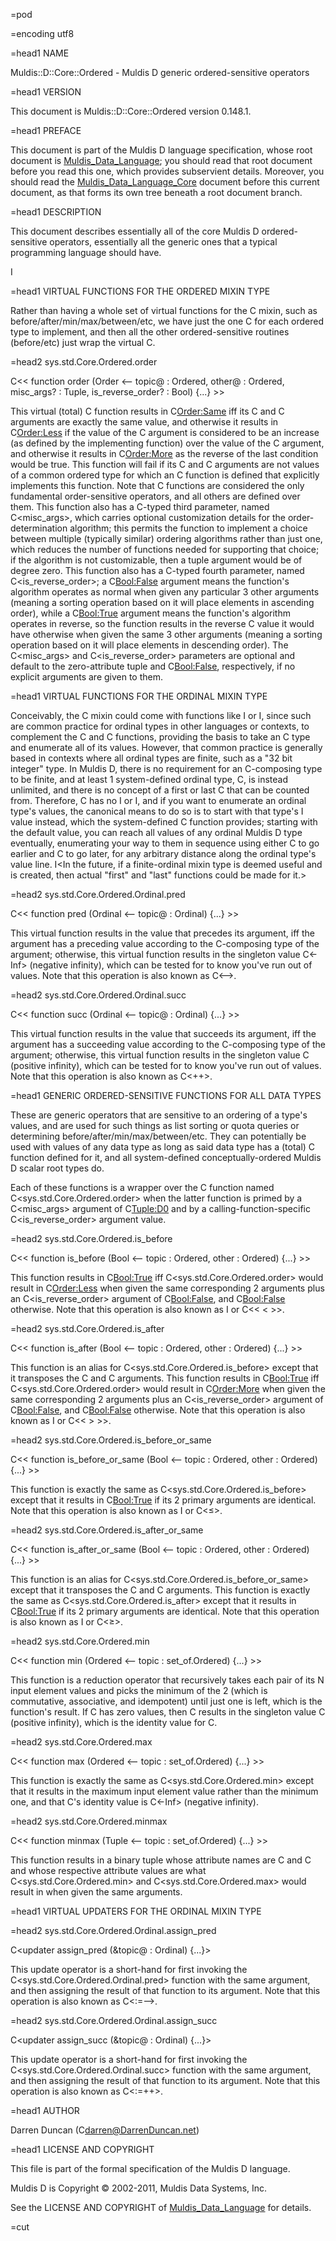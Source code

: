 =pod

=encoding utf8

=head1 NAME

Muldis::D::Core::Ordered - Muldis D generic ordered-sensitive operators

=head1 VERSION

This document is Muldis::D::Core::Ordered version 0.148.1.

=head1 PREFACE

This document is part of the Muldis D language specification, whose root
document is [Muldis_Data_Language](Muldis_Data_Language.md); you should read that root document before
you read this one, which provides subservient details.  Moreover, you
should read the [Muldis_Data_Language_Core](Muldis_Data_Language_Core.md) document before this current
document, as that forms its own tree beneath a root document branch.

=head1 DESCRIPTION

This document describes essentially all of the core Muldis D
ordered-sensitive operators, essentially all the generic ones that a
typical programming language should have.

I<This documentation is pending.>

=head1 VIRTUAL FUNCTIONS FOR THE ORDERED MIXIN TYPE

Rather than having a whole set of virtual functions for the C<Ordered>
mixin, such as before/after/min/max/between/etc, we have just the one
C<order> for each ordered type to implement, and then all the other
ordered-sensitive routines (before/etc) just wrap the virtual C<order>.

=head2 sys.std.Core.Ordered.order

C<< function order (Order <-- topic@ : Ordered,
other@ : Ordered, misc_args? : Tuple, is_reverse_order? : Bool) {...} >>

This virtual (total) C<order-determination> function results in
C<Order:Same> iff its C<topic> and C<other> arguments are exactly the same
value, and otherwise it results in C<Order:Less> if the value of the
C<other> argument is considered to be an increase (as defined by the
implementing function) over the value of the C<topic> argument, and
otherwise it results in C<Order:More> as the reverse of the last
condition would be true.  This function will fail if its C<topic> and
C<other> arguments are not values of a common ordered type for which an
C<order-determination> function is defined that explicitly implements this
function.  Note that C<order-determination> functions are considered the
only fundamental order-sensitive operators, and all others are defined over
them.  This function also has a C<Tuple>-typed third parameter, named
C<misc_args>, which carries optional customization details for the
order-determination algorithm; this permits the function to implement a
choice between multiple (typically similar) ordering algorithms rather than
just one, which reduces the number of functions needed for supporting that
choice; if the algorithm is not customizable, then a tuple argument would
be of degree zero.  This function also has a C<Bool>-typed fourth
parameter, named C<is_reverse_order>; a C<Bool:False> argument means the
function's algorithm operates as normal when given any particular 3 other
arguments (meaning a sorting operation based on it will place elements in
ascending order), while a C<Bool:True> argument means the function's
algorithm operates in reverse, so the function results in the reverse
C<Order> value it would have otherwise when given the same 3 other
arguments (meaning a sorting operation based on it will place elements in
descending order).  The C<misc_args> and C<is_reverse_order> parameters are
optional and default to the zero-attribute tuple and C<Bool:False>,
respectively, if no explicit arguments are given to them.

=head1 VIRTUAL FUNCTIONS FOR THE ORDINAL MIXIN TYPE

Conceivably, the C<Ordinal> mixin could come with functions like I<first>
or I<last>, since such are common practice for ordinal types in other
languages or contexts, to complement the C<pred> and C<succ> functions,
providing the basis to take an C<Ordinal> type and enumerate all of its
values.  However, that common practice is generally based in contexts where
all ordinal types are finite, such as a "32 bit integer" type.  In Muldis
D, there is no requirement for an C<Ordinal>-composing type to be finite,
and at least 1 system-defined ordinal type, C<Int>, is instead unlimited,
and there is no concept of a first or last C<Int> that can be counted from.
Therefore, C<Ordinal> has no I<first> or I<last>, and if you want to
enumerate an ordinal type's values, the canonical means to do so is to
start with that type's I<default> value instead, which the system-defined
C<default> function provides; starting with the default value, you can
reach all values of any ordinal Muldis D type eventually, enumerating your
way to them in sequence using either C<pred> to go earlier and C<succ> to
go later, for any arbitrary distance along the ordinal type's value line.
I<In the future, if a finite-ordinal mixin type is deemed useful and is
created, then actual "first" and "last" functions could be made for it.>

=head2 sys.std.Core.Ordered.Ordinal.pred

C<< function pred (Ordinal <-- topic@ : Ordinal) {...} >>

This virtual function results in the value that precedes its argument, iff
the argument has a preceding value according to the C<Ordinal>-composing
type of the argument; otherwise, this virtual function results in the
singleton value C<-Inf> (negative infinity), which can be tested for to
know you've run out of values.  Note that this operation is also known as
C<-->.

=head2 sys.std.Core.Ordered.Ordinal.succ

C<< function succ (Ordinal <-- topic@ : Ordinal) {...} >>

This virtual function results in the value that succeeds its argument, iff
the argument has a succeeding value according to the C<Ordinal>-composing
type of the argument; otherwise, this virtual function results in the
singleton value C<Inf> (positive infinity), which can be tested for to know
you've run out of values.  Note that this operation is also known as C<++>.

=head1 GENERIC ORDERED-SENSITIVE FUNCTIONS FOR ALL DATA TYPES

These are generic operators that are sensitive
to an ordering of a type's values, and are used for such things as list
sorting or quota queries or determining before/after/min/max/between/etc.
They can potentially be used with values of any data type as long as said
data type has a (total) C<order-determination> function defined for it,
and all system-defined conceptually-ordered Muldis D scalar root types do.

Each of these functions is a wrapper over the C<order-determination>
function named C<sys.std.Core.Ordered.order> when the latter function is
primed by a C<misc_args> argument of C<Tuple:D0> and by
a calling-function-specific C<is_reverse_order> argument value.

=head2 sys.std.Core.Ordered.is_before

C<< function is_before (Bool <-- topic : Ordered, other : Ordered) {...} >>

This function results in C<Bool:True> iff C<sys.std.Core.Ordered.order>
would result
in C<Order:Less> when given the same corresponding 2 arguments plus an
C<is_reverse_order> argument of C<Bool:False>, and C<Bool:False> otherwise.
Note that this operation is also known as I<less than> or C<< < >>.

=head2 sys.std.Core.Ordered.is_after

C<< function is_after (Bool <-- topic : Ordered, other : Ordered) {...} >>

This function is an alias for C<sys.std.Core.Ordered.is_before> except
that it transposes the C<topic> and C<other> arguments.  This function
results in C<Bool:True> iff C<sys.std.Core.Ordered.order> would result in
C<Order:More> when given the same corresponding 2 arguments plus an
C<is_reverse_order> argument of C<Bool:False>, and C<Bool:False> otherwise.
Note that this operation is also known as I<greater than> or C<< > >>.

=head2 sys.std.Core.Ordered.is_before_or_same

C<< function is_before_or_same (Bool <--
topic : Ordered, other : Ordered) {...} >>

This function is exactly the same as C<sys.std.Core.Ordered.is_before>
except that it results in C<Bool:True> if its 2 primary arguments are
identical.  Note that this operation is also known as I<less than or equal
to> or C<≤>.

=head2 sys.std.Core.Ordered.is_after_or_same

C<< function is_after_or_same (Bool <--
topic : Ordered, other : Ordered) {...} >>

This function is an alias for C<sys.std.Core.Ordered.is_before_or_same>
except that it transposes the C<topic> and C<other> arguments.  This
function is exactly the same as C<sys.std.Core.Ordered.is_after> except
that it results in C<Bool:True> if its 2 primary arguments are identical.
Note that this operation is also known as I<greater than or equal to> or
C<≥>.

=head2 sys.std.Core.Ordered.min

C<< function min (Ordered <-- topic : set_of.Ordered) {...} >>

This function is a reduction operator that recursively takes each pair of
its N input element values and picks the minimum of the 2 (which is
commutative, associative, and idempotent) until just one is left, which is
the function's result.  If C<topic> has zero values, then C<min> results in
the singleton value C<Inf> (positive infinity), which is the identity value
for C<min>.

=head2 sys.std.Core.Ordered.max

C<< function max (Ordered <-- topic : set_of.Ordered) {...} >>

This function is exactly the same as C<sys.std.Core.Ordered.min> except
that it results in the maximum input element value rather than the minimum
one, and that C<max>'s identity value is C<-Inf> (negative infinity).

=head2 sys.std.Core.Ordered.minmax

C<< function minmax (Tuple <-- topic : set_of.Ordered) {...} >>

This function results in a binary tuple whose attribute names are C<min>
and C<max> and whose respective attribute values are what
C<sys.std.Core.Ordered.min> and C<sys.std.Core.Ordered.max> would
result in when given the same arguments.

=head1 VIRTUAL UPDATERS FOR THE ORDINAL MIXIN TYPE

=head2 sys.std.Core.Ordered.Ordinal.assign_pred

C<updater assign_pred (&topic@ : Ordinal) {...}>

This update operator is a short-hand for first invoking the
C<sys.std.Core.Ordered.Ordinal.pred> function with the same argument, and
then assigning the result of that function to its argument.  Note that this
operation is also known as C<:=-->.

=head2 sys.std.Core.Ordered.Ordinal.assign_succ

C<updater assign_succ (&topic@ : Ordinal) {...}>

This update operator is a short-hand for first invoking the
C<sys.std.Core.Ordered.Ordinal.succ> function with the same argument, and
then assigning the result of that function to its argument.  Note that this
operation is also known as C<:=++>.

=head1 AUTHOR

Darren Duncan (C<darren@DarrenDuncan.net>)

=head1 LICENSE AND COPYRIGHT

This file is part of the formal specification of the Muldis D language.

Muldis D is Copyright © 2002-2011, Muldis Data Systems, Inc.

See the LICENSE AND COPYRIGHT of [Muldis_Data_Language](Muldis_Data_Language.md) for details.

=cut

